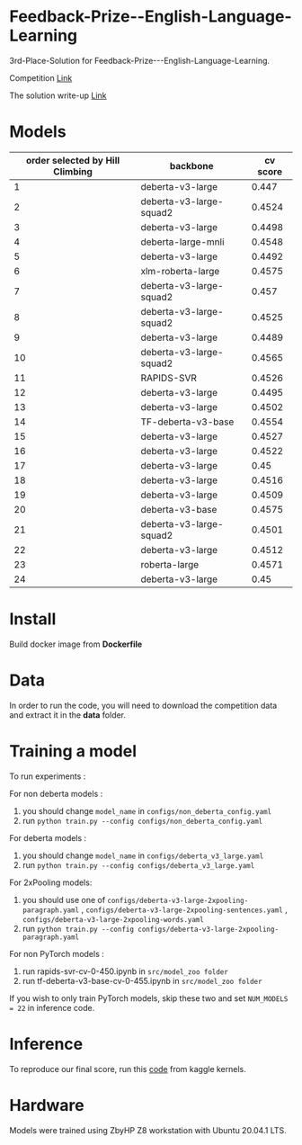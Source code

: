 # Feedback-Prize--English-Language-Learning
3rd-Place-Solution for Feedback-Prize---English-Language-Learning.

Competition [Link](https://www.kaggle.com/competitions/feedback-prize-english-language-learning/overview)

The solution write-up [Link](https://www.kaggle.com/competitions/feedback-prize-english-language-learning/discussion/369609)

# Models
| order selected by Hill Climbing   | backbone      | cv score      |
| -------------   | ------------- |-------------  |
| 1	              | deberta-v3-large |	0.447     |
| 2	              | deberta-v3-large-squad2	| 0.4524 |
| 3	              | deberta-v3-large	| 0.4498 |
| 4	              | deberta-large-mnli	| 0.4548 |
| 5	              | deberta-v3-large	| 0.4492 |
| 6	              | xlm-roberta-large	| 0.4575 |
| 7	              | deberta-v3-large-squad2	| 0.457 |
| 8	              | deberta-v3-large-squad2	| 0.4525 |
| 9	              | deberta-v3-large	| 0.4489 |
| 10	             | deberta-v3-large-squad2	| 0.4565 |
| 11	             | RAPIDS-SVR	| 0.4526 |
| 12	             | deberta-v3-large	| 0.4495 |
| 13	             | deberta-v3-large	| 0.4502 |
| 14	             | TF-deberta-v3-base	| 0.4554 |
| 15	             | deberta-v3-large	| 0.4527 |
| 16	             | deberta-v3-large	| 0.4522 |
| 17	             | deberta-v3-large	| 0.45 |
| 18	             | deberta-v3-large	| 0.4516 |
| 19	             | deberta-v3-large	| 0.4509 |
| 20	             | deberta-v3-base	| 0.4575 |
| 21	             | deberta-v3-large-squad2	| 0.4501 |
| 22	             | deberta-v3-large	| 0.4512 |
| 23	             | roberta-large	| 0.4571 |
|24	              | deberta-v3-large	| 0.45 |

# Install
Build docker image from **Dockerfile**

# Data
In order to run the code, you will need to download the competition data and extract it in the **data** folder.

# Training a model
To run experiments : 

For non deberta models :
 1. you should change `model_name` in `configs/non_deberta_config.yaml` 
 2. run `python train.py --config configs/non_deberta_config.yaml`

For deberta models :

 1. you should change `model_name` in `configs/deberta_v3_large.yaml` 
 2. run `python train.py --config configs/deberta_v3_large.yaml`

For 2xPooling models:
 1. you should use one of `configs/deberta-v3-large-2xpooling-paragraph.yaml` , `configs/deberta-v3-large-2xpooling-sentences.yaml` , `configs/deberta-v3-large-2xpooling-words.yaml`
 2. run `python train.py --config configs/deberta-v3-large-2xpooling-paragraph.yaml`
 
For non PyTorch models :
 1. run rapids-svr-cv-0-450.ipynb in `src/model_zoo folder`
 2. run tf-deberta-v3-base-cv-0-455.ipynb in `src/model_zoo folder`
 
If you wish to only train PyTorch models, skip these two and set `NUM_MODELS = 22` in inference code.

# Inference
To reproduce our final score, run this [code](https://www.kaggle.com/code/cdeotte/3rd-place-solution-lb-0-4337-cv-0-4420) from kaggle kernels.

# Hardware
Models were trained using ZbyHP Z8 workstation with Ubuntu 20.04.1 LTS.
